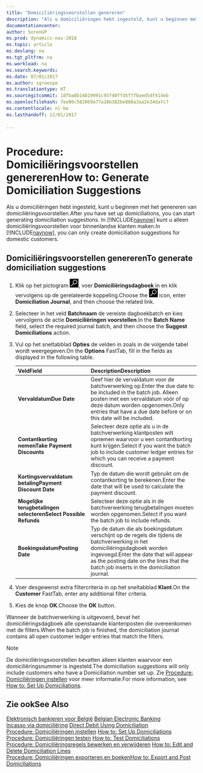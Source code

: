 ```yaml
---
title: "Domiciliëringsvoorstellen genereren"
description: "Als u domiciliëringen hebt ingesteld, kunt u beginnen met het genereren van domiciliëringsvoorstellen. In [!INCLUDE[navnow](../../includes/navnow_md.md)] kunt u alleen domiciliëringsvoorstellen voor binnenlandse klanten maken."
documentationcenter: 
author: SorenGP
ms.prod: dynamics-nav-2018
ms.topic: article
ms.devlang: na
ms.tgt_pltfrm: na
ms.workload: na
ms.search.keywords: 
ms.date: 07/01/2017
ms.author: sgroespe
ms.translationtype: HT
ms.sourcegitcommit: 1dfba8b14019991c95f40ffd5f7fbaed5df414eb
ms.openlocfilehash: 7ee00c582069a77a16b382be868a3aa2e34dafc7
ms.contentlocale: nl-be
ms.lasthandoff: 12/01/2017

---
```

# <a name="how-to-generate-domiciliation-suggestions"></a><span data-ttu-id="ed5ab-104">Procedure: Domiciliëringsvoorstellen genereren</span><span class="sxs-lookup"><span data-stu-id="ed5ab-104">How to: Generate Domiciliation Suggestions</span></span>
<span data-ttu-id="ed5ab-105">Als u domiciliëringen hebt ingesteld, kunt u beginnen met het genereren van domiciliëringsvoorstellen.</span><span class="sxs-lookup"><span data-stu-id="ed5ab-105">After you have set up domiciliations, you can start generating domiciliation suggestions.</span></span> <span data-ttu-id="ed5ab-106">In [!INCLUDE[navnow](../../includes/navnow_md.md)] kunt u alleen domiciliëringsvoorstellen voor binnenlandse klanten maken.</span><span class="sxs-lookup"><span data-stu-id="ed5ab-106">In [!INCLUDE[navnow](../../includes/navnow_md.md)], you can only create domiciliation suggestions for domestic customers.</span></span>  

## <a name="to-generate-domiciliation-suggestions"></a><span data-ttu-id="ed5ab-107">Domiciliëringsvoorstellen genereren</span><span class="sxs-lookup"><span data-stu-id="ed5ab-107">To generate domiciliation suggestions</span></span>  

1.  <span data-ttu-id="ed5ab-108">Klik op het pictogram ![Zoeken naar pagina of rapport](../../media/ui-search/search_small.png "pictogram Zoeken naar pagina of rapport"), voer **Domiciliëringsdagboek** in en klik vervolgens op de gerelateerde koppeling.</span><span class="sxs-lookup"><span data-stu-id="ed5ab-108">Choose the ![Search for Page or Report](../../media/ui-search/search_small.png "Search for Page or Report icon") icon, enter **Domiciliation Journal**, and then choose the related link.</span></span>  
2.  <span data-ttu-id="ed5ab-109">Selecteer in het veld **Batchnaam** de vereiste dagboekbatch en kies vervolgens de actie **Domiciliëringen voorstellen**.</span><span class="sxs-lookup"><span data-stu-id="ed5ab-109">In the **Batch Name** field, select the required journal batch, and then choose the **Suggest Domiciliations** action.</span></span>  
3.  <span data-ttu-id="ed5ab-110">Vul op het sneltabblad **Opties** de velden in zoals in de volgende tabel wordt weergegeven.</span><span class="sxs-lookup"><span data-stu-id="ed5ab-110">On the **Options** FastTab, fill in the fields as displayed in the following table.</span></span>  

    |<span data-ttu-id="ed5ab-111">Veld</span><span class="sxs-lookup"><span data-stu-id="ed5ab-111">Field</span></span>|<span data-ttu-id="ed5ab-112">Description</span><span class="sxs-lookup"><span data-stu-id="ed5ab-112">Description</span></span>|  
    |---------------------------------|---------------------------------------|  
    |<span data-ttu-id="ed5ab-113">**Vervaldatum**</span><span class="sxs-lookup"><span data-stu-id="ed5ab-113">**Due Date**</span></span>|<span data-ttu-id="ed5ab-114">Geef hier de vervaldatum voor de batchverwerking op.</span><span class="sxs-lookup"><span data-stu-id="ed5ab-114">Enter the due date to be included in the batch job.</span></span> <span data-ttu-id="ed5ab-115">Alleen posten met een vervaldatum vóór of op deze datum worden opgenomen.</span><span class="sxs-lookup"><span data-stu-id="ed5ab-115">Only entries that have a due date before or on this date will be included.</span></span>|  
    |<span data-ttu-id="ed5ab-116">**Contantkorting nemen**</span><span class="sxs-lookup"><span data-stu-id="ed5ab-116">**Take Payment Discounts**</span></span>|<span data-ttu-id="ed5ab-117">Selecteer deze optie als u in de batchverwerking klantposten wilt opnemen waarvoor u een contantkorting kunt krijgen.</span><span class="sxs-lookup"><span data-stu-id="ed5ab-117">Select if you want the batch job to include customer ledger entries for which you can receive a payment discount.</span></span>|  
    |<span data-ttu-id="ed5ab-118">**Kortingsvervaldatum betaling**</span><span class="sxs-lookup"><span data-stu-id="ed5ab-118">**Payment Discount Date**</span></span>|<span data-ttu-id="ed5ab-119">Typ de datum die wordt gebruikt om de contantkorting te berekenen.</span><span class="sxs-lookup"><span data-stu-id="ed5ab-119">Enter the date that will be used to calculate the payment discount.</span></span>|  
    |<span data-ttu-id="ed5ab-120">**Mogelijke terugbetalingen selecteren**</span><span class="sxs-lookup"><span data-stu-id="ed5ab-120">**Select Possible Refunds**</span></span>|<span data-ttu-id="ed5ab-121">Selecteer deze optie als in de batchverwerking terugbetalingen moeten worden opgenomen.</span><span class="sxs-lookup"><span data-stu-id="ed5ab-121">Select if you want the batch job to include refunds.</span></span>|  
    |<span data-ttu-id="ed5ab-122">**Boekingsdatum**</span><span class="sxs-lookup"><span data-stu-id="ed5ab-122">**Posting Date**</span></span>|<span data-ttu-id="ed5ab-123">Typ de datum die als boekingsdatum verschijnt op de regels die tijdens de batchverwerking in het domiciliëringsdagboek worden ingevoegd.</span><span class="sxs-lookup"><span data-stu-id="ed5ab-123">Enter the date that will appear as the posting date on the lines that the batch job inserts in the domiciliation journal.</span></span>|  

4.  <span data-ttu-id="ed5ab-124">Voer desgewenst extra filtercriteria in op het sneltabblad **Klant**.</span><span class="sxs-lookup"><span data-stu-id="ed5ab-124">On the **Customer** FastTab, enter any additional filter criteria.</span></span>  
5.  <span data-ttu-id="ed5ab-125">Kies de knop **OK**.</span><span class="sxs-lookup"><span data-stu-id="ed5ab-125">Choose the **OK** button.</span></span>  

<span data-ttu-id="ed5ab-126">Wanneer de batchverwerking is uitgevoerd, bevat het domiciliëringsdagboek alle openstaande klantenposten die overeenkomen met de filters.</span><span class="sxs-lookup"><span data-stu-id="ed5ab-126">When the batch job is finished, the domiciliation journal contains all open customer ledger entries that match the filters.</span></span>  

> [!NOTE]  
>  <span data-ttu-id="ed5ab-127">De domiciliëringsvoorstellen bevatten alleen klanten waarvoor een domiciliëringsnummer is ingesteld.</span><span class="sxs-lookup"><span data-stu-id="ed5ab-127">The domiciliation suggestions will only include customers who have a Domiciliation number set up.</span></span> <span data-ttu-id="ed5ab-128">Zie [Procedure: Domiciliëringen instellen](how-to-set-up-domiciliations.md) voor meer informatie.</span><span class="sxs-lookup"><span data-stu-id="ed5ab-128">For more information, see [How to: Set Up Domiciliations](how-to-set-up-domiciliations.md).</span></span>  

## <a name="see-also"></a><span data-ttu-id="ed5ab-129">Zie ook</span><span class="sxs-lookup"><span data-stu-id="ed5ab-129">See Also</span></span>  
 <span data-ttu-id="ed5ab-130">[Elektronisch bankieren voor België](belgian-electronic-banking.md) </span><span class="sxs-lookup"><span data-stu-id="ed5ab-130">[Belgian Electronic Banking](belgian-electronic-banking.md) </span></span>  
 <span data-ttu-id="ed5ab-131">[Incasso via domiciliëring](direct-debit-using-domiciliation.md) </span><span class="sxs-lookup"><span data-stu-id="ed5ab-131">[Direct Debit Using Domiciliation](direct-debit-using-domiciliation.md) </span></span>  
 <span data-ttu-id="ed5ab-132">[Procedure: Domiciliëringen instellen](how-to-set-up-domiciliations.md) </span><span class="sxs-lookup"><span data-stu-id="ed5ab-132">[How to: Set Up Domiciliations](how-to-set-up-domiciliations.md) </span></span>  
 <span data-ttu-id="ed5ab-133">[Procedure: Domiciliëringen testen](how-to-test-domiciliations.md) </span><span class="sxs-lookup"><span data-stu-id="ed5ab-133">[How to: Test Domiciliations](how-to-test-domiciliations.md) </span></span>  
 <span data-ttu-id="ed5ab-134">[Procedure: Domiciliëringsregels bewerken en verwijderen](how-to-edit-and-delete-domiciliation-lines.md) </span><span class="sxs-lookup"><span data-stu-id="ed5ab-134">[How to: Edit and Delete Domiciliation Lines](how-to-edit-and-delete-domiciliation-lines.md) </span></span>  
 [<span data-ttu-id="ed5ab-135">Procedure: Domiciliëringen exporteren en boeken</span><span class="sxs-lookup"><span data-stu-id="ed5ab-135">How to: Export and Post Domiciliations</span></span>](how-to-export-and-post-domiciliations.md)

